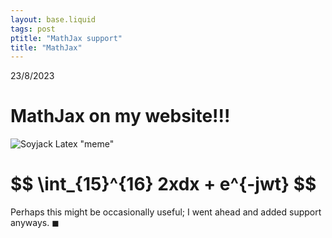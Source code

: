 ```yaml
---
layout: base.liquid
tags: post
ptitle: "MathJax support"
title: "MathJax"
---
```

23/8/2023
# MathJax on my website!!!
![Soyjack Latex "meme"](assets/soyjax.png)

<h1>
$$
\int_{15}^{16} 2xdx + e^{-jwt}
$$
</h1>

Perhaps this might be occasionally useful; I went ahead and added support anyways.
$\blacksquare$

